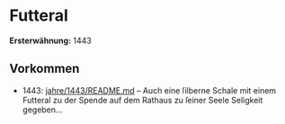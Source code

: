 # Futteral

**Ersterwähnung:** 1443

## Vorkommen
- 1443: [jahre/1443/README.md](../jahre/1443/README.md) – Auch eine ſilberne Schale mit
einem Futteral zu der Spende auf dem Rathaus zu ſeiner
Seele Seligkeit gegeben...
